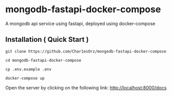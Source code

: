 # mongodb-fastapi-docker-compose
 A mongodb api service using fastapi, deployed using docker-compose


## Installation ( Quick Start )

```shell
git clone https://github.com/Char1esOrz/mongodb-fastapi-docker-compose

cd mongodb-fastapi-docker-compose

cp .env.example .env

docker-compose up
```

Open the server by clicking on the following link: [http://localhost:8000/docs](http://localhost:8000/docs)